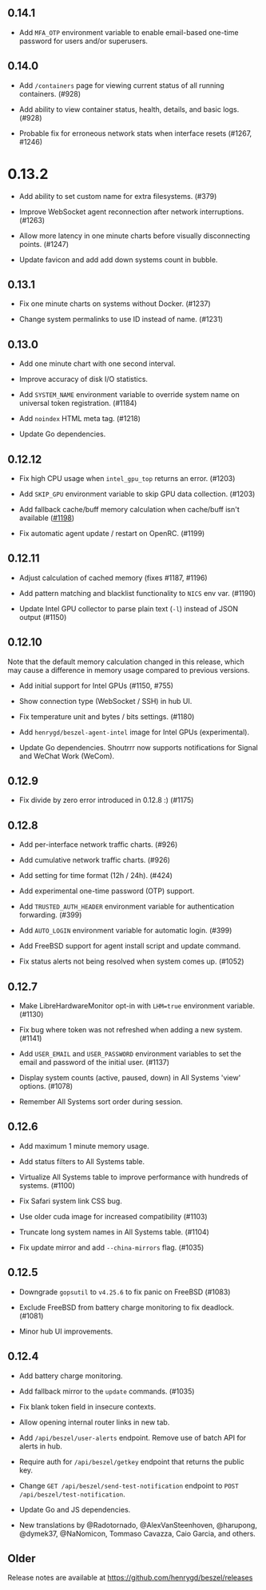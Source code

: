 ## 0.14.1

- Add `MFA_OTP` environment variable to enable email-based one-time password for users and/or superusers. 

## 0.14.0

- Add `/containers` page for viewing current status of all running containers. (#928)

- Add ability to view container status, health, details, and basic logs. (#928)

- Probable fix for erroneous network stats when interface resets (#1267, #1246)

# 0.13.2

- Add ability to set custom name for extra filesystems. (#379)

- Improve WebSocket agent reconnection after network interruptions. (#1263)

- Allow more latency in one minute charts before visually disconnecting points. (#1247)

- Update favicon and add add down systems count in bubble.

## 0.13.1

- Fix one minute charts on systems without Docker. (#1237)

- Change system permalinks to use ID instead of name. (#1231)

## 0.13.0

- Add one minute chart with one second interval.

- Improve accuracy of disk I/O statistics.

- Add `SYSTEM_NAME` environment variable to override system name on universal token registration. (#1184)

- Add `noindex` HTML meta tag. (#1218)

- Update Go dependencies.

## 0.12.12

- Fix high CPU usage when `intel_gpu_top` returns an error. (#1203)

- Add `SKIP_GPU` environment variable to skip GPU data collection. (#1203)

- Add fallback cache/buff memory calculation when cache/buff isn't available ([#1198](https://github.com/henrygd/beszel/issues/1198))

- Fix automatic agent update / restart on OpenRC. (#1199)

## 0.12.11

- Adjust calculation of cached memory (fixes #1187, #1196)

- Add pattern matching and blacklist functionality to `NICS` env var. (#1190)

- Update Intel GPU collector to parse plain text (`-l`) instead of JSON output (#1150)

## 0.12.10

Note that the default memory calculation changed in this release, which may cause a difference in memory usage compared to previous versions.

- Add initial support for Intel GPUs (#1150, #755)

- Show connection type (WebSocket / SSH) in hub UI.

- Fix temperature unit and bytes / bits settings. (#1180)

- Add `henrygd/beszel-agent-intel` image for Intel GPUs (experimental).

- Update Go dependencies. Shoutrrr now supports notifications for Signal and WeChat Work (WeCom).

## 0.12.9

- Fix divide by zero error introduced in 0.12.8 :) (#1175)

## 0.12.8

- Add per-interface network traffic charts. (#926)

- Add cumulative network traffic charts. (#926)

- Add setting for time format (12h / 24h). (#424)

- Add experimental one-time password (OTP) support.

- Add `TRUSTED_AUTH_HEADER` environment variable for authentication forwarding. (#399)

- Add `AUTO_LOGIN` environment variable for automatic login. (#399)

- Add FreeBSD support for agent install script and update command.

- Fix status alerts not being resolved when system comes up. (#1052)

## 0.12.7

- Make LibreHardwareMonitor opt-in with `LHM=true` environment variable. (#1130)

- Fix bug where token was not refreshed when adding a new system. (#1141)

- Add `USER_EMAIL` and `USER_PASSWORD` environment variables to set the email and password of the initial user. (#1137)

- Display system counts (active, paused, down) in All Systems 'view' options. (#1078)

- Remember All Systems sort order during session.

## 0.12.6

- Add maximum 1 minute memory usage.

- Add status filters to All Systems table.

- Virtualize All Systems table to improve performance with hundreds of systems. (#1100)

- Fix Safari system link CSS bug.

- Use older cuda image for increased compatibility (#1103)

- Truncate long system names in All Systems table. (#1104)

- Fix update mirror and add `--china-mirrors` flag. (#1035)

## 0.12.5

- Downgrade `gopsutil` to `v4.25.6` to fix panic on FreeBSD (#1083)

- Exclude FreeBSD from battery charge monitoring to fix deadlock. (#1081)

- Minor hub UI improvements.

## 0.12.4

- Add battery charge monitoring.

- Add fallback mirror to the `update` commands. (#1035)

- Fix blank token field in insecure contexts.

- Allow opening internal router links in new tab.

- Add `/api/beszel/user-alerts` endpoint. Remove use of batch API for alerts in hub.

- Require auth for `/api/beszel/getkey` endpoint that returns the public key.

- Change `GET /api/beszel/send-test-notification` endpoint to `POST /api/beszel/test-notification`.

- Update Go and JS dependencies.

- New translations by @Radotornado, @AlexVanSteenhoven, @harupong, @dymek37, @NaNomicon, Tommaso Cavazza, Caio Garcia, and others.

## Older

Release notes are available at https://github.com/henrygd/beszel/releases
